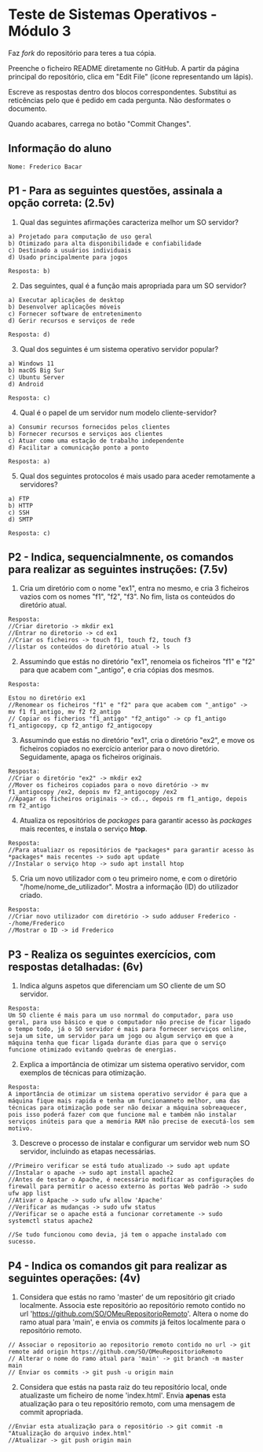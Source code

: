 # Teste de Sistemas Operativos - Módulo 3

Faz *fork* do repositório para teres a tua cópia.

Preenche o ficheiro README diretamente no GitHub. A partir da página principal do repositório, clica em "Edit File" (ícone representando um lápis).

Escreve as respostas dentro dos blocos correspondentes. Substitui as reticências pelo que é pedido em cada pergunta. Não desformates o documento.

Quando acabares, carrega no botão "Commit Changes".

## Informação do aluno

    Nome: Frederico Bacar

## P1 - Para as seguintes questões, assinala a opção correta: (2.5v)

  1. Qual das seguintes afirmações caracteriza melhor um SO servidor?

    a) Projetado para computação de uso geral
    b) Otimizado para alta disponibilidade e confiabilidade
    c) Destinado a usuários individuais
    d) Usado principalmente para jogos
    
    Resposta: b)

  2. Das seguintes, qual é a função mais apropriada para um SO servidor?

    a) Executar aplicações de desktop
    b) Desenvolver aplicações móveis
    c) Fornecer software de entretenimento
    d) Gerir recursos e serviços de rede
    
    Resposta: d)
   
  3. Qual dos seguintes é um sistema operativo servidor popular?

    a) Windows 11
    b) macOS Big Sur
    c) Ubuntu Server
    d) Android
    
    Resposta: c)

  4. Qual é o papel de um servidor num modelo cliente-servidor?

    a) Consumir recursos fornecidos pelos clientes
    b) Fornecer recursos e serviços aos clientes
    c) Atuar como uma estação de trabalho independente
    d) Facilitar a comunicação ponto a ponto
    
    Resposta: a)

  5. Qual dos seguintes protocolos é mais usado para aceder remotamente a servidores?

    a) FTP
    b) HTTP
    c) SSH
    d) SMTP
    
    Resposta: c)

## P2 - Indica, sequencialmnente, os comandos para realizar as seguintes instruções: (7.5v)

  1. Cria um diretório com o nome "ex1", entra no mesmo, e cria 3 ficheiros vazios com os nomes "f1", "f2", "f3". No fim, lista os conteúdos do diretório atual.

    Resposta:
    //Criar diretorio -> mkdir ex1
    //Entrar no diretorio -> cd ex1
    //Criar os ficheiros -> touch f1, touch f2, touch f3
    //listar os conteúdos do diretório atual -> ls
    
  2. Assumindo que estás no diretório "ex1", renomeia os ficheiros "f1" e "f2" para que acabem com "_antigo", e cria cópias dos mesmos.

    Resposta:

    Estou no diretório ex1
    //Renomear os ficheiros "f1" e "f2" para que acabem com "_antigo" -> mv f1 f1_antigo, mv f2 f2_antigo
    // Copiar os ficherios "f1_antigo" "f2_antigo" -> cp f1_antigo f1_antigocopy, cp f2_antigo f2_antigocopy 
    

  3. Assumindo que estás no diretório "ex1", cria o diretório "ex2", e move os ficheiros copiados no exercício anterior para o novo diretório. Seguidamente, apaga os ficheiros originais.

    Resposta:
    //Criar o diretório "ex2" -> mkdir ex2
    //Mover os ficheiros copiados para o novo diretório -> mv f1_antigocopy /ex2, depois mv f2_antigocopy /ex2
    //Apagar os ficheiros originais -> cd.., depois rm f1_antigo, depois rm f2_antigo

  4. Atualiza os repositórios de *packages* para garantir acesso às *packages* mais recentes, e instala o serviço **htop**.

    Resposta:
    //Para atualiazr os repositórios de *packages* para garantir acesso às *packages* mais recentes -> sudo apt update
    //Instalar o serviço htop -> sudo apt install htop

  5. Cria um novo utilizador com o teu primeiro nome, e com o diretório "/home/nome_de_utilizador". Mostra a informação (ID) do utilizador criado.

    Resposta:
    //Criar novo utilizador com diretório -> sudo adduser Frederico --/home/Frederico
    //Mostrar o ID -> id Frederico
## P3 - Realiza os seguintes exercícios, com respostas detalhadas: (6v)

  1. Indica alguns aspetos que diferenciam um SO cliente de um SO servidor.

    Resposta:
    Um SO cliente é mais para um uso nornmal do computador, para uso geral, para uso básico e que o computador não precise de ficar ligado o tempo todo, já o SO servidor é mais para fornecer serviços online, seja um site, um servidor para um jogo ou algum serviço em que a máquina tenha que ficar ligada durante dias para que o serviço funcione otimizado evitando quebras de energias.
     
  2. Explica a importância de otimizar um sistema operativo servidor, com exemplos de técnicas para otimização.

    Resposta:
    A importância de otimizar um sistema operativo servidor é para que a máquina fique mais rapida e tenha um funcionamneto melhor, uma das técnicas para otimização pode ser não deixar a máquina sobreaquecer, pois isso poderá fazer com que funcione mal e também não instalar serviços inúteis para que a memória RAM não precise de executá-los sem motivo.

  3. Descreve o processo de instalar e configurar um servidor web num SO servidor, incluindo as etapas necessárias.

    //Primeiro verificar se está tudo atualizado -> sudo apt update
    //Instalar o apache -> sudo apt install apache2
    //Antes de testar o Apache, é necessário modificar as configurações do firewall para permitir o acesso externo às portas Web padrão -> sudo ufw app list
    //Ativar o Apache -> sudo ufw allow 'Apache'
    //Verificar as mudanças -> sudo ufw status
    //Verificar se o apache está a funcionar corretamente -> sudo systemctl status apache2

    //Se tudo funcionou como devia, já tem o appache instalado com sucesso.
    

## P4 - Indica os comandos **git** para realizar as seguintes operações: (4v)

  1. Considera que estás no ramo 'master' de um repositório git criado localmente. Associa este repositório ao repositório remoto contido no url 'https://github.com/SO/OMeuRepositorioRemoto'. Altera o nome do ramo atual para 'main', e envia os *commits* já feitos localmente para o repositório remoto.

    // Associar o repositorio ao repositorio remoto contido no url -> git remote add origin https://github.com/SO/OMeuRepositorioRemoto
    // Alterar o nome do ramo atual para 'main' -> git branch -m master main
    // Enviar os commits -> git push -u origin main

  2. Considera que estás na pasta raiz do teu repositório local, onde atualizaste um ficheiro de nome 'index.html'. Envia **apenas** esta atualização para o teu repositório remoto, com uma mensagem de commit apropriada.

    //Enviar esta atualização para o repositório -> git commit -m "Atualização do arquivo index.html"
    //Atualizar -> git push origin main
